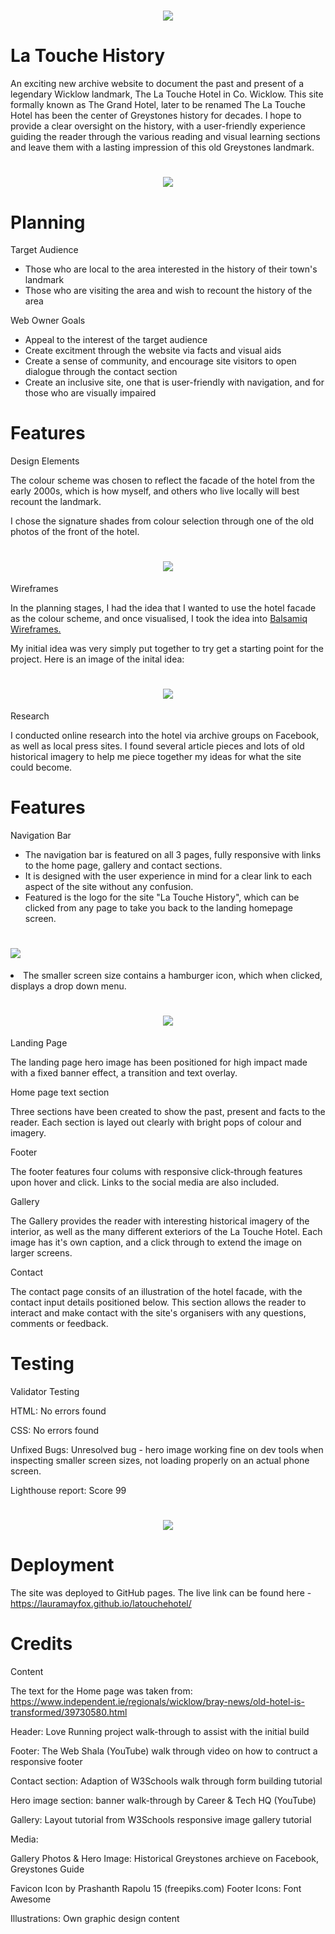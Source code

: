 <h1 align="center"><img src="/assets/images/latouchelogo.jpg"/></h1>

# La Touche History

An exciting new archive website to document the past and present of a legendary Wicklow landmark,
The La Touche Hotel in Co. Wicklow. This site formally known as The Grand Hotel, later to be
renamed The La Touche Hotel has been the center of Greystones history for decades. 
I hope to provide a clear oversight on the history, with a user-friendly experience 
guiding the reader through the various reading and visual learning sections and leave them 
with a lasting impression of this old Greystones landmark.

<h1 align="center"><img src="/assets/images/mockup.jpg"/></h1>

# Planning

Target Audience
<ul>
<li>Those who are local to the area interested in the history of their town's landmark</li>
<li>Those who are visiting the area and wish to recount the history of the area</li>
</ul>

Web Owner Goals
<ul>
<li>Appeal to the interest of the target audience</li>
<li>Create excitment through the website via facts and visual aids</li>
<li>Create a sense of community, and encourage site visitors to open dialogue through the contact section</li>
<li>Create an inclusive site, one that is user-friendly with navigation, and for those who are visually impaired</li>
</ul>



# Features

Design Elements

The colour scheme was chosen to reflect the facade of the hotel from the early 2000s, which is how myself, and others who
live locally will best recount the landmark. 

I chose the signature shades from colour selection through one of the old photos of the front of the hotel.

<h1 align="center"><img src="/assets/images/colour.jpg"/></h1>


Wireframes

In the planning stages, I had the idea that I wanted to use the hotel facade as the colour scheme, and once visualised, 
I took the idea into <a href="https://balsamiq.com/wireframes" target="_blank">Balsamiq Wireframes.</a>

My initial idea was very simply put together to try get a starting point for the project. Here is an image of the inital idea:

<h1 align="center"><img src="/assets/images/wireframe.jpg"/></h1>

Research

I conducted online research into the hotel via archive groups on Facebook, as well as local press sites. I found several
article pieces and lots of old historical imagery to help me piece together my ideas for what the site could become.

# Features

Navigation Bar

<ul>
<li>The navigation bar is featured on all 3 pages, fully responsive with links to the home page, gallery and contact sections.</li>
<li>It is designed with the user experience in mind for a clear link to each aspect of the site without any confusion.</li>
<li>Featured is the logo for the site "La Touche History", which can be clicked from any page to take you back to the landing homepage screen.</li>
</ul>
<h1 align="left"><img src="/assets/images/nav1.jpg"/></h1>
<li>The smaller screen size contains a hamburger icon, which when clicked, displays a drop down menu.
<h1 align="center"><img src="/assets/images/nav2.jpg"/></h1>
</ul>


Landing Page

The landing page hero image has been positioned for high impact made with a fixed banner effect, a transition and text overlay.

Home page text section

Three sections have been created to show the past, present and facts to the reader. Each section is layed out clearly with bright pops
of colour and imagery.


Footer 

The footer features four colums with responsive click-through features upon hover and click. Links to the social media are 
also included.


Gallery

The Gallery provides the reader with interesting historical imagery of the interior, as well as the many different exteriors of the La
Touche Hotel. Each image has it's own caption, and a click through to extend the image on larger screens.


Contact

The contact page consits of an illustration of the hotel facade, with the contact input details positioned below. This section allows
the reader to interact and make contact with the site's organisers with any questions, comments or feedback.


# Testing

Validator Testing

HTML:
No errors found

CSS:
No errors found

Unfixed Bugs:
Unresolved bug - hero image working fine on dev tools when inspecting smaller screen sizes, 
not loading properly on an actual phone screen.

Lighthouse report:
Score 99
<h1 align="center"><img src="/assets/images/lighthouse.jpg"/></h1>


# Deployment

The site was deployed to GitHub pages.
The live link can be found here - https://lauramayfox.github.io/latouchehotel/ 



# Credits 
Content

The text for the Home page was taken from: https://www.independent.ie/regionals/wicklow/bray-news/old-hotel-is-transformed/39730580.html 

Header: Love Running project walk-through to assist with the initial build

Footer: The Web Shala (YouTube) walk through video on how to contruct a responsive footer

Contact section: Adaption of W3Schools walk through form building tutorial

Hero image section: banner walk-through by Career & Tech HQ (YouTube)

Gallery: Layout tutorial from W3Schools responsive image gallery tutorial


Media:

Gallery Photos & Hero Image: Historical Greystones archieve on Facebook, Greystones Guide

Favicon Icon by Prashanth Rapolu 15 (freepiks.com)
Footer Icons: Font Awesome

Illustrations: Own graphic design content
